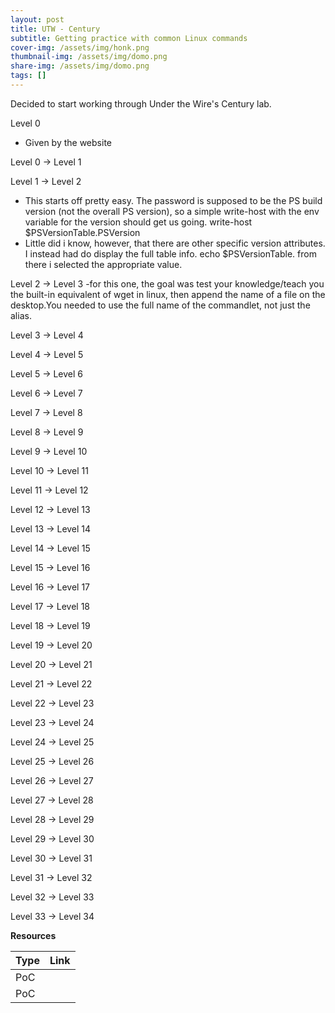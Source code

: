 ```yaml
---
layout: post
title: UTW - Century
subtitle: Getting practice with common Linux commands
cover-img: /assets/img/honk.png
thumbnail-img: /assets/img/domo.png
share-img: /assets/img/domo.png
tags: []
---
```


Decided to start working through Under the Wire's Century lab.


Level 0
- Given by the website

Level 0 → Level 1

Level 1 → Level 2
- This starts off pretty easy. The password is supposed to be the PS build version (not the overall PS version), so a simple write-host with the env variable for the version should get us going. write-host $PSVersionTable.PSVersion
- Little did i know, however, that there are other specific version attributes. I instead had do display the full table info. echo $PSVersionTable. from there i selected the appropriate value.

Level 2 → Level 3
-for this one, the goal was test your knowledge/teach you the built-in equivalent of wget in linux, then append the name of a file on the desktop.You needed to use the full name of the commandlet, not just the alias. 

Level 3 → Level 4

Level 4 → Level 5

Level 5 → Level 6

Level 6 → Level 7

Level 7 → Level 8

Level 8 → Level 9
  
Level 9 → Level 10

Level 10 → Level 11
  
Level 11 → Level 12

Level 12 → Level 13

Level 13 → Level 14

Level 14 → Level 15

Level 15 → Level 16

Level 16 → Level 17

Level 17 → Level 18

Level 18 → Level 19

Level 19 → Level 20

Level 20 → Level 21

Level 21 → Level 22

Level 22 → Level 23

Level 23 → Level 24

Level 24 → Level 25

Level 25 → Level 26

Level 26 → Level 27

Level 27 → Level 28

Level 28 → Level 29

Level 29 → Level 30

Level 30 → Level 31

Level 31 → Level 32

Level 32 → Level 33

Level 33 → Level 34

**Resources**

| Type | Link |
| :------ | :--- |
| PoC ||
| PoC ||

```
